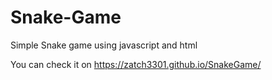 # Snake-Game
Simple Snake game using javascript and html


You can check it on
https://zatch3301.github.io/SnakeGame/

